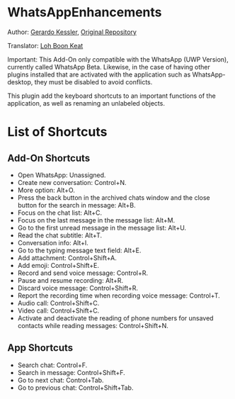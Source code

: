 # WhatsAppEnhancements

Author: [Gerardo Kessler](http://gera.ar), [Original Repository](https://github.com/GerardKessler/whatsapp)

Translator: [Loh Boon Keat](https://github.com/lbk2907/)

Important:
This Add-On only compatible with the  WhatsApp (UWP Version), currently called WhatsApp Beta. Likewise, in the case of having other plugins installed that are activated with the application such as WhatsApp-desktop, they must be disabled to avoid conflicts.

This plugin add the keyboard shortcuts to an important functions of the application, as well as renaming an unlabeled objects.

# List of Shortcuts

## Add-On Shortcuts

* Open WhatsApp: Unassigned.
* Create new conversation: Control+N.
* More option: Alt+O.
* Press the back button in the archived chats window and the close button for the search in message: Alt+B.
* Focus on the chat list: Alt+C.
* Focus on the last message in the message list: Alt+M.
* Go to the first unread message in the message list: Alt+U.
* Read the chat subtitle: Alt+T.
* Conversation info: Alt+I.
* Go to the typing message text field: Alt+E.
* Add attachment: Control+Shift+A.
* Add emoji: Control+Shift+E.
* Record and send voice message: Control+R.
* Pause and resume recording: Alt+R.
* Discard voice message: Control+Shift+R.
* Report the recording time when recording voice message: Control+T.
* Audio call: Control+Shift+C.
* Video call: Control+Shift+C.
* Activate and deactivate the reading of phone numbers for unsaved contacts while reading messages: Control+Shift+N.

## App Shortcuts

* Search  chat: Control+F.
* Search in message: Control+Shift+F.
* Go to next chat: Control+Tab.
* Go to previous chat: Control+Shift+Tab.
